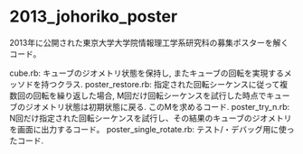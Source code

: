 2013_johoriko_poster
====================

2013年に公開された東京大学大学院情報理工学系研究科の募集ポスターを解くコード。

cube.rb: キューブのジオメトリ状態を保持し, またキューブの回転を実現するメッソドを持つクラス.
poster_restore.rb: 指定された回転シーケンスに従って複数回の回転を繰り返した場合, M回だけ回転シーケンスを試行した時点でキューブのジオメトリ状態は初期状態に戻る. このMを求めるコード.
poster_try_n.rb: N回だけ指定された回転シーケンスを試行し、その結果のキューブのジオメトリを画面に出力するコード。
poster_single_rotate.rb: テスト/・デバッグ用に使ったコード.

